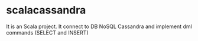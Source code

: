 # scalacassandra
It is an Scala project. It connect  to DB NoSQL Cassandra and implement dml commands (SELECT and INSERT)
